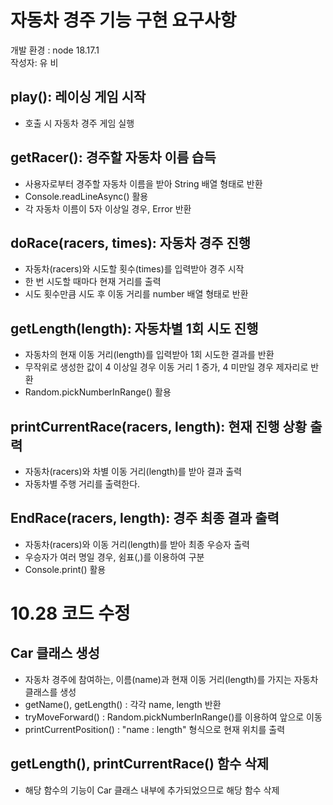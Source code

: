 # 자동차 경주 기능 구현 요구사항
개발 환경 : node 18.17.1<br/>
작성자: 유 비

## play(): 레이싱 게임 시작
- 호출 시 자동차 경주 게임 실행

## getRacer(): 경주할 자동차 이름 습득
- 사용자로부터 경주할 자동차 이름을 받아 String 배열 형태로 반환
- Console.readLineAsync() 활용
- 각 자동차 이름이 5자 이상일 경우, Error 반환

## doRace(racers, times): 자동차 경주 진행
- 자동차(racers)와 시도할 횟수(times)를 입력받아 경주 시작
- 한 번 시도할 때마다 현재 거리를 출력
- 시도 횟수만큼 시도 후 이동 거리를 number 배열 형태로 반환

## getLength(length): 자동차별 1회 시도 진행
- 자동차의 현재 이동 거리(length)를 입력받아 1회 시도한 결과를 반환
- 무작위로 생성한 값이 4 이상일 경우 이동 거리 1 증가, 4 미만일 경우 제자리로 반환
- Random.pickNumberInRange() 활용

## printCurrentRace(racers, length): 현재 진행 상황 출력
- 자동차(racers)와 차별 이동 거리(length)를 받아 결과 출력
- 자동차별 주행 거리를 출력한다.

## EndRace(racers, length): 경주 최종 결과 출력
- 자동차(racers)와 이동 거리(length)를 받아 최종 우승자 출력
- 우승자가 여러 명일 경우, 쉼표(,)를 이용하여 구분
- Console.print() 활용

# 10.28 코드 수정

## Car 클래스 생성
- 자동차 경주에 참여하는, 이름(name)과 현재 이동 거리(length)를 가지는 자동차 클래스를 생성
- getName(), getLength() : 각각 name, length 반환
- tryMoveForward() : Random.pickNumberInRange()를 이용하여 앞으로 이동
- printCurrentPosition() : "name : length" 형식으로 현재 위치를 출력

## getLength(), printCurrentRace() 함수 삭제
- 해당 함수의 기능이 Car 클래스 내부에 추가되었으므로 해당 함수 삭제